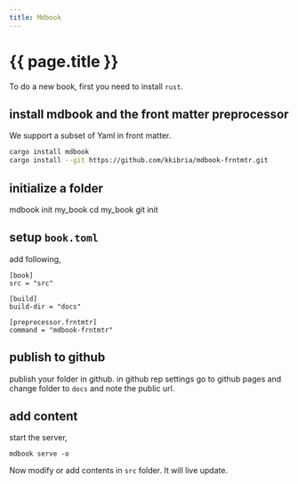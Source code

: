 ```yaml
---
title: Mdbook
---
```


# {{ page.title }}

To do a new book, first you need to install `rust`.
## install mdbook and the front matter preprocessor
We support a subset of Yaml in front matter.

```bash
cargo install mdbook
cargo install --git https://github.com/kkibria/mdbook-frntmtr.git
```

## initialize a folder
mdbook init my_book
cd my_book
git init

## setup `book.toml`
add following,
```
[book]
src = "src"

[build]
build-dir = "docs"

[preprocessor.frntmtr]
command = "mdbook-frntmtr"
```

## publish to github
publish your folder in github. in github rep settings go to github pages and
change folder to `docs` and note the public url.

## add content
start the server,
```
mdbook serve -o
```
Now modify or add contents in `src` folder. It will live update.